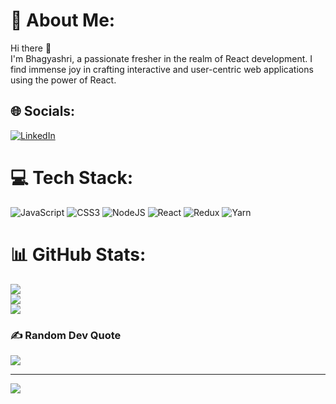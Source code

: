# 💫 About Me:
Hi there 👋<br>I'm Bhagyashri, a passionate fresher in the realm of React development. I find immense joy in crafting interactive and user-centric web applications using the power of React.


## 🌐 Socials:
[![LinkedIn](https://img.shields.io/badge/LinkedIn-%230077B5.svg?logo=linkedin&logoColor=white)](https://linkedin.com/in/bhagyashri-k-015183167) 

# 💻 Tech Stack:
![JavaScript](https://img.shields.io/badge/javascript-%23323330.svg?style=for-the-badge&logo=javascript&logoColor=%23F7DF1E) ![CSS3](https://img.shields.io/badge/css3-%231572B6.svg?style=for-the-badge&logo=css3&logoColor=white) ![NodeJS](https://img.shields.io/badge/node.js-6DA55F?style=for-the-badge&logo=node.js&logoColor=white) ![React](https://img.shields.io/badge/react-%2320232a.svg?style=for-the-badge&logo=react&logoColor=%2361DAFB) ![Redux](https://img.shields.io/badge/redux-%23593d88.svg?style=for-the-badge&logo=redux&logoColor=white) ![Yarn](https://img.shields.io/badge/yarn-%232C8EBB.svg?style=for-the-badge&logo=yarn&logoColor=white)
# 📊 GitHub Stats:
![](https://github-readme-stats.vercel.app/api?username=khairnarbhagyashree&theme=dark&hide_border=false&include_all_commits=true&count_private=true)<br/>
![](https://github-readme-streak-stats.herokuapp.com/?user=khairnarbhagyashree&theme=dark&hide_border=false)<br/>
![](https://github-readme-stats.vercel.app/api/top-langs/?username=khairnarbhagyashree&theme=dark&hide_border=false&include_all_commits=true&count_private=true&layout=compact)

### ✍️ Random Dev Quote
![](https://quotes-github-readme.vercel.app/api?type=horizontal&theme=radical)

---
[![](https://visitcount.itsvg.in/api?id=khairnarbhagyashree&icon=0&color=0)](https://visitcount.itsvg.in)


